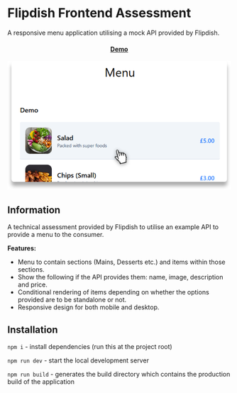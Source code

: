 # Flipdish Frontend Assessment

A responsive menu application utilising a mock API provided by Flipdish.

<h4 align="center">
    <a href="https://clearscore-idea-board.vercel.app" target="_blank">Demo</a>
</h4>

<p align="center">
    <img src="https://github.com/v0rkath/Flipdish-Assessment/blob/main/images/flipdish-assessment.png"/>
</p>

## Information

A technical assessment provided by Flipdish to utilise an example API to provide a menu to the consumer.

**Features:**

- Menu to contain sections (Mains, Desserts etc.) and items within those sections.
- Show the following if the API provides them: name, image, description and price.
- Conditional rendering of items depending on whether the options provided are to be standalone or not.
- Responsive design for both mobile and desktop.

## Installation

`npm i` - install dependencies (run this at the project root)

`npm run dev` - start the local development server

`npm run build` - generates the build directory which contains the production build of the application
